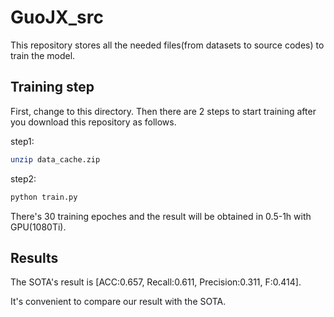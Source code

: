 # GuoJX_src

This repository stores all the needed files(from datasets to source codes) to train the model. 

## Training step

First, change to this directory. Then there are 2 steps to start training after you download this repository as follows.

step1:

```bash
unzip data_cache.zip
```

step2:

```bash
python train.py
```

There's 30 training epoches and the result will be obtained in 0.5-1h with GPU(1080Ti).

## Results

The SOTA's result is [ACC:0.657, Recall:0.611, Precision:0.311, F:0.414].

It's convenient to compare our result with the SOTA.
